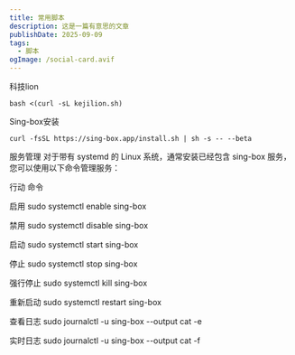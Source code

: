 ```yaml
---
title: 常用脚本
description: 这是一篇有意思的文章
publishDate: 2025-09-09
tags:
  - 脚本
ogImage: /social-card.avif
---
```

科技lion

```
bash <(curl -sL kejilion.sh)
```



Sing-box安装

```
curl -fsSL https://sing-box.app/install.sh | sh -s -- --beta
```

服务管理
对于带有 systemd 的 Linux 系统，通常安装已经包含 sing-box 服务， 您可以使用以下命令管理服务：

行动	命令

启用	sudo systemctl enable sing-box

禁用	sudo systemctl disable sing-box

启动	sudo systemctl start sing-box

停止	sudo systemctl stop sing-box

强行停止	sudo systemctl kill sing-box

重新启动	sudo systemctl restart sing-box

查看日志	sudo journalctl -u sing-box --output cat -e

实时日志	sudo journalctl -u sing-box --output cat -f
